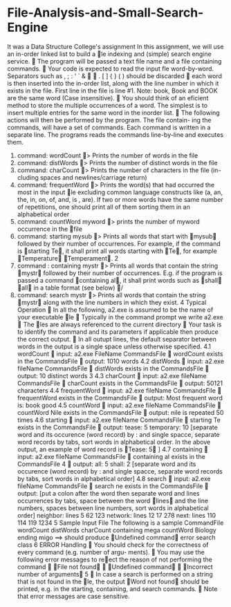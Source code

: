# File-Analysis-and-Small-Search-Engine
It was a Data Structure College's assignment
In this assignment, we will use an in-order linked list to build a le indexing
and (simple) search engine service.
 The program will be passed a text file name and a file containing commands.
 Your code is expected to read the input fle word-by-word. Separators such as , ; : ' ` &   . [ ] { }
( ) should be discarded
 each word is then inserted into the in-order list, along with the line number
in which it exists in the file. First line in the file is line #1. Note: book,
Book and BOOK are the same word (Case insensitive).
 You should think of an eficient method to store the multiple occurrences
of a word. The simplest is to insert multiple entries for the same word in
the inorder list.
 The following actions will then be performed by the program. The file contain-
ing the commands, will have a set of commands. Each command is written in
a separate line. The programs reads the commands line-by-line and executes
them.
1. command: wordCount > Prints the number of words in the file
2. command: distWords > Prints the number of distinct words in the file
3. command: charCount > Prints the number of characters in the file (in-
cluding spaces and newlines/carriage return)
4. command: frequentWord > Prints the word(s) that had occurred the most
in the input le excluding common language constructs like (a, an, the,
in, on, of, and, is , are). If two or more words have the same number of
repetitions, one should print all of them sorting them in an alphabetical
order
5. command: countWord myword > prints the number of myword occurrence
in the file
6. command: starting mysub > Prints all words that start with mysub
followed by their number of occurrences. For example, if the command
is starting Te, it shall print all words starting with Te, for example
Temperature Temperament.
2
7. command : containing mystr > Prints all words that contain the string
mystr followed by their number of occurrences. E.g. if the program is
passed a command containing al, it shall print words such as shall all
in a table format (see below) /
8. command: search mystr > Prints all words that contain the string mystr
along with the line numbers in which they exist.
4 Typical Operation
 In all the following, a2.exe is assumed to be the name of your executable le
 Typically in the command prompt we write
a2.exe <InpFileName> <CommandFileName>
 The les are always referenced to the current directory
 Your task is to identify the command and its parameters if applicable then
produce the correct output.
 In all outupt lines, the default separator between words in the output is a single
space unless otherwise specified.
4.1 wordCount
 input: a2.exe FileName CommandsFile
 wordCount exists in the CommandsFile
 output:
1010 words
4.2 distWords
 input: a2.exe fileName CommandsFile
 distWords exists in the CommandsFile
 output:
10 distinct words
3
4.3 charCount
 input: a2.exe fileName CommandsFile
 charCount exists in the CommandsFile
 output:
50121 characters
4.4 frequentWord
 input: a2.exe fileName CommandsFile
 frequentWord exists in the CommandsFile
 output:
Most frequent word is: book good
4.5 countWord
 input: a2.exe fileName CommandsFile
 countWord Nile exists in the CommandsFile
 output:
nile is repeated 50 times
4.6 starting
 input: a2.exe fileName CommandsFile
 starting Te exists in the CommandsFile
 output:
tease: 5 temporary: 10
[separate word and its occurence (word record) by : and single spacce, separate
word records by tabs, sort words in alphabetical order. In the above output, an
example of word record is Tease: 5 ]
4.7 containing
 input: a2.exe fileName CommandsFile
 containing al exists in the CommandsFile
4
 output:
all: 5 shall: 2
[separate word and its occurence (word record) by : and single spacce, separate
word records by tabs, sort words in alphabetical order]
4.8 search
 input: a2.exe fileName CommandsFile
 search ne exists in the CommandsFile
 output: [put a colon after the word then separate word and lines occurrences
by tabs, space between the word lines and the line numbers, spaces between
line numbers, sort words in alphabetical order]
neighbor: lines 5 62 123
network: lines 12 17 278
next: lines 110 114 119 1234
5 Sample Input File
The following is a sample CommandFile
wordCount
distWords
charCount
containing mega
countWord Biology
ending migo ==> should produce Undefined command error
search class
6 ERROR Handling
 You should check for the correctness of every command (e.g. number of argu-
ments).
 You may use the following error messages to reect the reason of not performing
the command
 File not found
 Undefined command
 Incorrect number of arguments
5
 In case a search is performed on a string that is not found in the le,
the output Word not found should be printed, e.g. in the starting,
containing, and search commands.
 Note that error messages are case sensitive.
